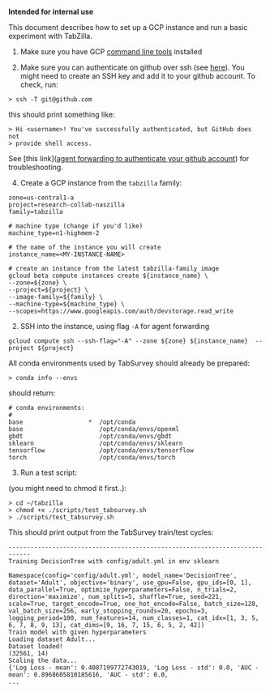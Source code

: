 **Intended for internal use** 

This document describes how to set up a GCP instance and run a basic experiment with TabZilla.

1. Make sure you have GCP [command line tools](https://cloud.google.com/sdk/gcloud) installed 

2. Make sure you can authenticate on github over ssh (see [here](https://docs.github.com/en/authentication/connecting-to-github-with-ssh/testing-your-ssh-connection)). You might need to create an SSH key and add it to your github account. To check, run:
```commandline
> ssh -T git@github.com
```

this should print something like:
```commandline
> Hi <username>! You've successfully authenticated, but GitHub does not
> provide shell access.
```

See [this link]([agent forwarding to authenticate your github account](https://docs.github.com/en/developers/overview/using-ssh-agent-forwarding)) for troubleshooting.

4. Create a GCP instance from the `tabzilla` family:

```
zone=us-central1-a
project=research-collab-naszilla
family=tabzilla

# machine type (change if you'd like)
machine_type=n1-highmem-2

# the name of the instance you will create
instance_name=<MY-INSTANCE-NAME>

# create an instance from the latest tabzilla-family image
gcloud beta compute instances create ${instance_name} \
--zone=${zone} \
--project=${project} \
--image-family=${family} \
--machine-type=${machine_type} \
--scopes=https://www.googleapis.com/auth/devstorage.read_write
```

2. SSH into the instance, using flag `-A` for agent forwarding

```
gcloud compute ssh --ssh-flag="-A" --zone ${zone} ${instance_name}  --project ${project}
```

All conda environments used by TabSurvey should already be prepared:

```commandline
> conda info --envs
```

should return:
```
# conda environments:
#
base                  *  /opt/conda
base                     /opt/conda/envs/openml
gbdt                     /opt/conda/envs/gbdt
sklearn                  /opt/conda/envs/sklearn
tensorflow               /opt/conda/envs/tensorflow
torch                    /opt/conda/envs/torch
```

3. Run a test script:

(you might need to chmod it first..):

```commandline
> cd ~/tabzilla
> chmod +x ./scripts/test_tabsurvey.sh 
> ./scripts/test_tabsurvey.sh
```

This should print output from the TabSurvey train/test cycles:

```commandline
----------------------------------------------------------------------------
Training DecisionTree with config/adult.yml in env sklearn

Namespace(config='config/adult.yml', model_name='DecisionTree', dataset='Adult', objective='binary', use_gpu=False, gpu_ids=[0, 1], data_parallel=True, optimize_hyperparameters=False, n_trials=2, direction='maximize', num_splits=5, shuffle=True, seed=221, scale=True, target_encode=True, one_hot_encode=False, batch_size=128, val_batch_size=256, early_stopping_rounds=20, epochs=3, logging_period=100, num_features=14, num_classes=1, cat_idx=[1, 3, 5, 6, 7, 8, 9, 13], cat_dims=[9, 16, 7, 15, 6, 5, 2, 42])
Train model with given hyperparameters
Loading dataset Adult...
Dataset loaded!
(32561, 14)
Scaling the data...
{'Log Loss - mean': 0.4087199772743019, 'Log Loss - std': 0.0, 'AUC - mean': 0.8968605810185616, 'AUC - std': 0.0, 
...
```


